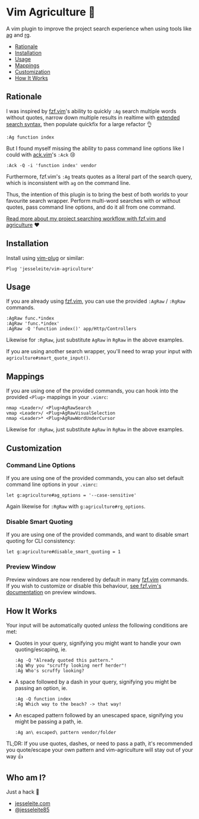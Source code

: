 # Vim Agriculture 🚜

A vim plugin to improve the project search experience when using tools like [ag](https://github.com/ggreer/the_silver_searcher) and [rg](https://github.com/BurntSushi/ripgrep).

- [Rationale](#rationale)
- [Installation](#installation)
- [Usage](#usage)
- [Mappings](#mappings)
- [Customization](#customization)
- [How It Works](#how-it-works)

## Rationale

I was inspired by [fzf.vim](https://github.com/junegunn/fzf.vim)'s ability to quickly `:Ag` search multiple words without quotes, narrow down multiple results in realtime with [extended search syntax](https://github.com/junegunn/fzf#search-syntax), then populate quickfix for a large refactor 👌

```
:Ag function index
```

But I found myself missing the ability to pass command line options like I could with [ack.vim](https://github.com/mileszs/ack.vim)'s `:Ack` 😢

```
:Ack -Q -i 'function index' vendor
```

Furthermore, fzf.vim's `:Ag` treats quotes as a literal part of the search query, which is inconsistent with `ag` on the command line.

Thus, the intention of this plugin is to bring the best of both worlds to your favourite search wrapper.  Perform multi-word searches with or without quotes, pass command line options, and do it all from one command.

[Read more about my project searching workflow with fzf.vim and agriculture](https://jesseleite.com/posts/4/project-search-your-feelings) ❤️

## Installation

Install using [vim-plug](https://github.com/junegunn/vim-plug) or similar:

```
Plug 'jesseleite/vim-agriculture'
```

## Usage

If you are already using [fzf.vim](https://github.com/junegunn/fzf.vim), you can use the provided `:AgRaw` / `:RgRaw` commands.

```
:AgRaw func.*index
:AgRaw 'func.*index'
:AgRaw -Q 'function index()' app/Http/Controllers
```

Likewise for `:RgRaw`, just substitute `AgRaw` in `RgRaw` in the above examples.

If you are using another search wrapper, you'll need to wrap your input with `agriculture#smart_quote_input()`.

## Mappings

If you are using one of the provided commands, you can hook into the provided `<Plug>` mappings in your `.vimrc`:

```
nmap <Leader>/ <Plug>AgRawSearch
vmap <Leader>/ <Plug>AgRawVisualSelection
nmap <Leader>* <Plug>AgRawWordUnderCursor
```

Likewise for `:RgRaw`, just substitute `AgRaw` in `RgRaw` in the above examples.

## Customization

### Command Line Options

If you are using one of the provided commands, you can also set default command line options in your `.vimrc`:

```
let g:agriculture#ag_options = '--case-sensitive'
```

Again likewise for `:RgRaw` with `g:agriculture#rg_options`.

### Disable Smart Quoting

If you are using one of the provided commands, and want to disable smart quoting for CLI consistency:

```
let g:agriculture#disable_smart_quoting = 1
```

### Preview Window

Preview windows are now rendered by default in many [fzf.vim](https://github.com/junegunn/fzf.vim) commands.  If you wish to customize or disable this behaviour, [see fzf.vim's documentation](https://github.com/junegunn/fzf.vim#preview-window) on preview windows.

## How It Works

Your input will be automatically quoted _unless_ the following conditions are met:
   - Quotes in your query, signifying you might want to handle your own quoting/escaping, ie.
      ```
      :Ag -Q "Already quoted this pattern."
      :Ag Why you "scruffy looking nerf herder"!
      :Ag Who's scruffy looking?
      ```
   - A space followed by a dash in your query, signifying you might be passing an option, ie.
      ```
      :Ag -Q function index
      :Ag Which way to the beach? -> that way!
      ```
   - An escaped pattern followed by an unescaped space, signifying you might be passing a path, ie.
      ```
      :Ag an\ escaped\ pattern vendor/folder
      ```

TL;DR: If you use quotes, dashes, or need to pass a path, it's recommended you quote/escape your own pattern and vim-agriculture will stay out of your way 👍

## Who am I?

Just a hack 🔨

- [jesseleite.com](https://jesseleite.com)
- [@jesseleite85](https://twitter.com/jesseleite85)
